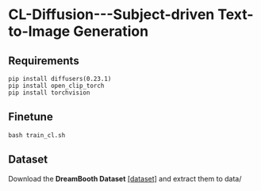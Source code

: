 # CL-Diffusion---Subject-driven Text-to-Image Generation

## Requirements

```
pip install diffusers(0.23.1)
pip install open_clip_torch
pip install torchvision
```
## Finetune

```bash train_cl.sh```

## Dataset
Download the **DreamBooth Dataset** [[dataset]](https://github.com/google/dreambooth.git) and extract them to data/
